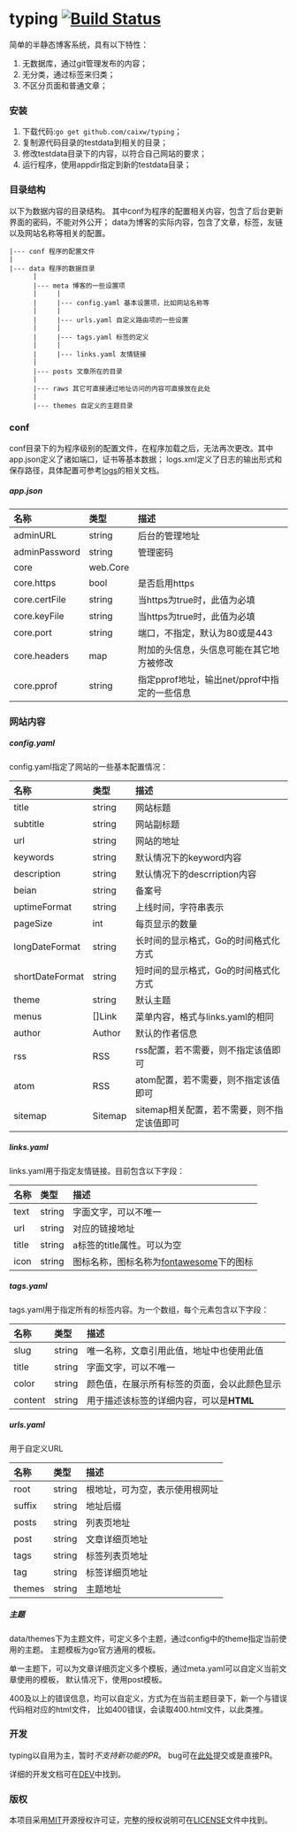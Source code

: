 typing [![Build Status](https://travis-ci.org/caixw/typing.svg?branch=nosql)](https://travis-ci.org/caixw/typing)
======
 
简单的半静态博客系统，具有以下特性：
 
1. 无数据库，通过git管理发布的内容；
1. 无分类，通过标签来归类；
1. 不区分页面和普通文章；
 
 
 
### 安装
 
1. 下载代码:`go get github.com/caixw/typing`；
1. 复制源代码目录的testdata到相关的目录；
1. 修改testdata目录下的内容，以符合自己网站的要求；
1. 运行程序，使用appdir指定到新的testdata目录；



### 目录结构

以下为数据内容的目录结构。
其中conf为程序的配置相关内容，包含了后台更新界面的密码，不能对外公开；
data为博客的实际内容，包含了文章，标签，友链以及网站名称等相关的配置。

```
|--- conf 程序的配置文件
|
|--- data 程序的数据目录
      |
      |--- meta 博客的一些设置项
      |     |
      |     |--- config.yaml 基本设置项，比如网站名称等
      |     |
      |     |--- urls.yaml 自定义路由项的一些设置
      |     |
      |     |--- tags.yaml 标签的定义
      |     |
      |     |--- links.yaml 友情链接
      |
      |--- posts 文章所在的目录
      |
      |--- raws 其它可直接通过地址访问的内容可直接放在此处
      |
      |--- themes 自定义的主题目录
```
 
 
 
### conf
 
conf目录下的为程序级别的配置文件，在程序加载之后，无法再次更改。其中
app.json定义了诸如端口，证书等基本数据；
logs.xml定义了日志的输出形式和保存路径，具体配置可参考[logs](https://github.com/issue9/logs)的相关文档。


##### app.json

名称          | 类型        | 描述
:-------------|:------------|:------
adminURL      | string      | 后台的管理地址
adminPassword | string      | 管理密码
core          | web.Core
core.https    | bool        | 是否启用https
core.certFile | string      | 当https为true时，此值为必填
core.keyFile  | string      | 当https为true时，此值为必填
core.port     | string      | 端口，不指定，默认为80或是443
core.headers  | map         | 附加的头信息，头信息可能在其它地方被修改
core.pprof    | string      | 指定pprof地址，输出net/pprof中指定的一些信息




### 网站内容


##### config.yaml

config.yaml指定了网站的一些基本配置情况：

名称            | 类型        | 描述
:-------------  |:------------|:------
title           | string      | 网站标题
subtitle        | string      | 网站副标题
url             | string      | 网站的地址
keywords        | string      | 默认情况下的keyword内容
description     | string      | 默认情况下的descrription内容
beian           | string      | 备案号
uptimeFormat    | string      | 上线时间，字符串表示
pageSize        | int         | 每页显示的数量
longDateFormat  | string      | 长时间的显示格式，Go的时间格式化方式
shortDateFormat | string      | 短时间的显示格式，Go的时间格式化方式
theme           | string      | 默认主题
menus           | []Link      | 菜单内容，格式与links.yaml的相同
author          | Author      | 默认的作者信息
rss             | RSS         | rss配置，若不需要，则不指定该值即可
atom            | RSS         | atom配置，若不需要，则不指定该值即可
sitemap         | Sitemap     | sitemap相关配置，若不需要，则不指定该值即可


##### links.yaml

links.yaml用于指定友情链接。目前包含以下字段：

名称      | 类型        | 描述
:---------|:------------|:----------
text      | string      | 字面文字，可以不唯一
url       | string      | 对应的链接地址
title     | string      | a标签的title属性。可以为空
icon      | string      | 图标名称，图标名称为[fontawesome](http://fontawesome.io)下的图标


##### tags.yaml

tags.yaml用于指定所有的标签内容。为一个数组，每个元素包含以下字段：

名称      | 类型        | 描述
:---------|:------------|:----------
slug      | string      | 唯一名称，文章引用此值，地址中也使用此值
title     | string      | 字面文字，可以不唯一
color     | string      | 颜色值，在展示所有标签的页面，会以此颜色显示
content   | string      | 用于描述该标签的详细内容，可以是**HTML**


##### urls.yaml

用于自定义URL

名称      | 类型        | 描述
:---------|:------------|:----------
root      | string      | 根地址，可为空，表示使用根网址
suffix    | string      | 地址后缀
posts     | string      | 列表页地址
post      | string      | 文章详细页地址
tags      | string      | 标签列表页地址
tag       | string      | 标签详细页地址
themes    | string      | 主题地址


##### 主题

data/themes下为主题文件，可定义多个主题，通过config中的theme指定当前使用的主题。
主题模板为go官方通用的模板。

单一主题下，可以为文章详细页定义多个模板，通过meta.yaml可以自定义当前文章使用的模板，
默认情况下，使用post模板。


400及以上的错误信息，均可以自定义，方式为在当前主题目录下，新一个与错误代码相对应的html文件，
比如400错误，会读取400.html文件，以此类推。

 
 
 
 
### 开发
 
typing以自用为主，暂时*不支持新功能的PR*。
bug可在[此处](https://github.com/caixw/typing/issues)提交或是直接PR。
 
详细的开发文档可在[DEV](DEV.md)中找到。
 
 
 
### 版权
 
本项目采用[MIT](http://opensource.org/licenses/MIT)开源授权许可证，完整的授权说明可在[LICENSE](LICENSE)文件中找到。
